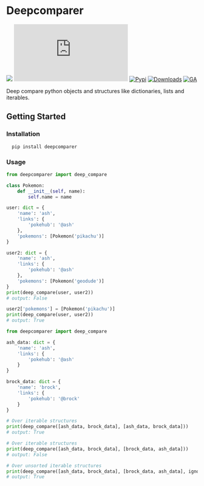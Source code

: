 # Deepcomparer

![](https://img.shields.io/badge/PRs-welcome-green.svg)
[![GitHub](https://img.shields.io/github/license/jparadadev/deepcomparer.py)](https://github.com/jparadadev/deepcomparer.py/blob/main/LICENSE)
[![Pypi](https://img.shields.io/pypi/v/deepcomparer)](https://pypi.org/project/deepcomparer/)
[![Downloads](https://pepy.tech/badge/deepcomparer)](https://pepy.tech/project/deepcomparer)
[![GA](https://github.com/jparadadev/deepcomparer.py/workflows/Tests/badge.svg)](https://github.com/jparadadev/deepcomparer.py/actions/workflows/test.yml)

Deep compare python objects and structures like dictionaries, lists and iterables.

## Getting Started

### Installation

```Shell
  pip install deepcomparer
```

### Usage

```python
from deepcomparer import deep_compare

class Pokemon:
    def __init__(self, name):
        self.name = name

user: dict = {
    'name': 'ash',
    'links': {
        'pokehub': '@ash'
    },
    'pokemons': [Pokemon('pikachu')]
}

user2: dict = {
    'name': 'ash',
    'links': {
        'pokehub': '@ash'
    },
    'pokemons': [Pokemon('geodude')]
}
print(deep_compare(user, user2))
# output: False

user2['pokemons'] = [Pokemon('pikachu')]
print(deep_compare(user, user2))
# output: True

```


```python
from deepcomparer import deep_compare

ash_data: dict = {
    'name': 'ash',
    'links': {
        'pokehub': '@ash'
    }
}

brock_data: dict = {
    'name': 'brock',
    'links': {
        'pokehub': '@brock'
    }
}

# Over iterable structures
print(deep_compare([ash_data, brock_data], [ash_data, brock_data]))
# output: True

# Over iterable structures
print(deep_compare([ash_data, brock_data], [brock_data, ash_data]))
# output: False

# Over unsorted iterable structures
print(deep_compare([ash_data, brock_data], [brock_data, ash_data], ignore_order=True))
# output: True
```
